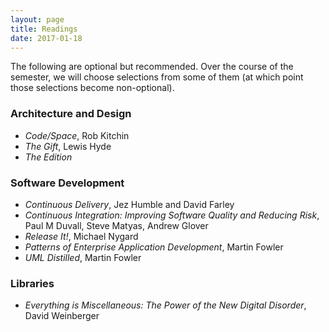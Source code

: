 ```yaml
---
layout: page
title: Readings
date: 2017-01-18
---
```


The following are optional but recommended.
Over the course of the semester, we will choose selections from some of them (at which point those selections become
non-optional).

### Architecture and Design

* *Code/Space*, Rob Kitchin
* *The Gift*, Lewis Hyde
* *The Edition*

### Software Development

* *Continuous Delivery*, Jez Humble and David Farley
* *Continuous Integration: Improving Software Quality and Reducing Risk*, Paul M Duvall, Steve Matyas, Andrew Glover
* *Release It!*, Michael Nygard
* *Patterns of Enterprise Application Development*, Martin Fowler
* *UML Distilled*, Martin Fowler

### Libraries

* *Everything is Miscellaneous: The Power of the New Digital Disorder*, David Weinberger
